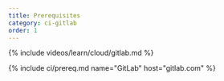 ```yaml
---
title: Prerequisites
category: ci-gitlab
order: 1
---
```


{% include videos/learn/cloud/gitlab.md %}

{% include ci/prereq.md name="GitLab" host="gitlab.com" %}
